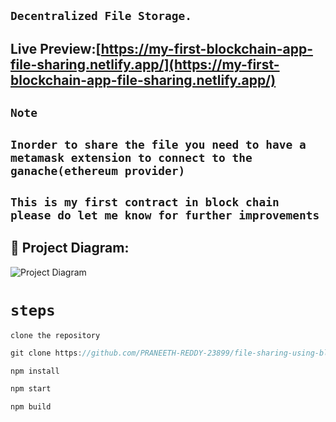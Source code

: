 ## ``` Decentralized File Storage. ```

## Live Preview:[https://my-first-blockchain-app-file-sharing.netlify.app/](https://my-first-blockchain-app-file-sharing.netlify.app/)
## `Note` 
## `Inorder to share the file you need to have a metamask extension to connect to the ganache(ethereum provider)`
## `This is my first contract in block chain please do let me know for further improvements`


## 🔧 Project Diagram:
![Project Diagram](https://i.gyazo.com/2738ea6743a40036756b1b5714ab9fa8.png)



# `steps`
`clone the repository`
```javascript
git clone https://github.com/PRANEETH-REDDY-23899/file-sharing-using-blockchain-my-first-blockchain-app
```
```javascript
npm install 
```
```javascript
npm start
```

```javascript
npm build 
```
